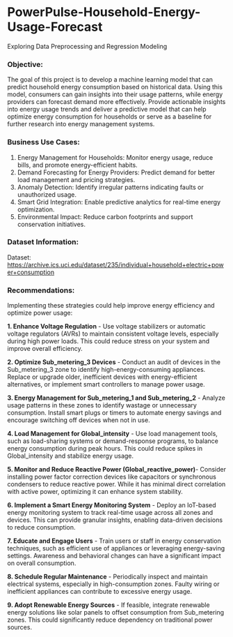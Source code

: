 # PowerPulse-Household-Energy-Usage-Forecast
Exploring Data Preprocessing and Regression Modeling

### Objective:
The goal of this project is to develop a machine learning model that can predict household energy consumption based on historical data. Using this model, consumers can gain insights into their usage patterns, while energy providers can forecast demand more effectively. Provide actionable insights into energy usage trends and deliver a predictive model that can help optimize energy consumption for households or serve as a baseline for further research into energy management systems.
### Business Use Cases:
1.	Energy Management for Households: Monitor energy usage, reduce bills, and promote energy-efficient habits.
2.	Demand Forecasting for Energy Providers: Predict demand for better load management and pricing strategies.
3.	Anomaly Detection: Identify irregular patterns indicating faults or unauthorized usage.
4.	Smart Grid Integration: Enable predictive analytics for real-time energy optimization.
5.	Environmental Impact: Reduce carbon footprints and support conservation initiatives.

### Dataset Information:
Dataset: https://archive.ics.uci.edu/dataset/235/individual+household+electric+power+consumption

### Recommendations:
Implementing these strategies could help improve energy efficiency and optimize power usage:

**1. Enhance Voltage Regulation** - Use voltage stabilizers or automatic voltage regulators (AVRs) to maintain consistent voltage levels, especially during high power loads. This could reduce stress on your system and improve overall efficiency.

**2. Optimize Sub_metering_3 Devices** - Conduct an audit of devices in the Sub_metering_3 zone to identify high-energy-consuming appliances. Replace or upgrade older, inefficient devices with energy-efficient alternatives, or implement smart controllers to manage power usage.

**3. Energy Management for Sub_metering_1 and Sub_metering_2** - Analyze usage patterns in these zones to identify wastage or unnecessary consumption. Install smart plugs or timers to automate energy savings and encourage switching off devices when not in use.

**4. Load Management for Global_intensity** - Use load management tools, such as load-sharing systems or demand-response programs, to balance energy consumption during peak hours. This could reduce spikes in Global_intensity and stabilize energy usage.

**5. Monitor and Reduce Reactive Power (Global_reactive_power)**- Consider installing power factor correction devices like capacitors or synchronous condensers to reduce reactive power. While it has minimal direct correlation with active power, optimizing it can enhance system stability.

**6. Implement a Smart Energy Monitoring System** - Deploy an IoT-based energy monitoring system to track real-time usage across all zones and devices. This can provide granular insights, enabling data-driven decisions to reduce consumption.

**7. Educate and Engage Users** - Train users or staff in energy conservation techniques, such as efficient use of appliances or leveraging energy-saving settings. Awareness and behavioral changes can have a significant impact on overall consumption.

**8. Schedule Regular Maintenance** - Periodically inspect and maintain electrical systems, especially in high-consumption zones. Faulty wiring or inefficient appliances can contribute to excessive energy usage.

**9. Adopt Renewable Energy Sources** - If feasible, integrate renewable energy solutions like solar panels to offset consumption from Sub_metering zones. This could significantly reduce dependency on traditional power sources.



